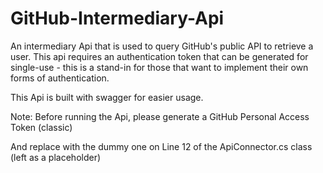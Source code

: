 # GitHub-Intermediary-Api
An intermediary Api that is used to query GitHub's public API to retrieve a user. This api requires an authentication token that can be generated for single-use - this is a stand-in for those that want to implement their own forms of authentication.

This Api is built with swagger for easier usage.

Note: Before running the Api, please generate a GitHub Personal Access Token (classic)

And replace with the dummy one on Line 12 of the ApiConnector.cs class (left as a placeholder)

